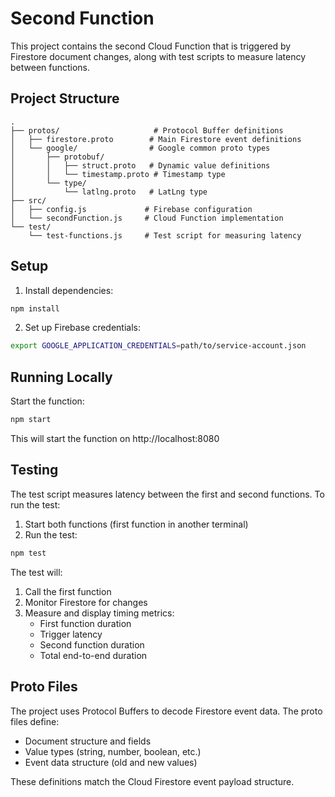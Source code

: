 # Second Function

This project contains the second Cloud Function that is triggered by Firestore document changes, along with test scripts to measure latency between functions.

## Project Structure

```
.
├── protos/                     # Protocol Buffer definitions
│   ├── firestore.proto        # Main Firestore event definitions
│   └── google/                # Google common proto types
│       ├── protobuf/
│       │   ├── struct.proto   # Dynamic value definitions
│       │   └── timestamp.proto # Timestamp type
│       └── type/
│           └── latlng.proto   # LatLng type
├── src/
│   ├── config.js             # Firebase configuration
│   └── secondFunction.js     # Cloud Function implementation
└── test/
    └── test-functions.js     # Test script for measuring latency
```

## Setup

1. Install dependencies:
```bash
npm install
```

2. Set up Firebase credentials:
```bash
export GOOGLE_APPLICATION_CREDENTIALS=path/to/service-account.json
```

## Running Locally

Start the function:
```bash
npm start
```

This will start the function on http://localhost:8080

## Testing

The test script measures latency between the first and second functions. To run the test:

1. Start both functions (first function in another terminal)
2. Run the test:
```bash
npm test
```

The test will:
1. Call the first function
2. Monitor Firestore for changes
3. Measure and display timing metrics:
   - First function duration
   - Trigger latency
   - Second function duration
   - Total end-to-end duration

## Proto Files

The project uses Protocol Buffers to decode Firestore event data. The proto files define:

- Document structure and fields
- Value types (string, number, boolean, etc.)
- Event data structure (old and new values)

These definitions match the Cloud Firestore event payload structure.

